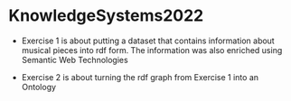 # KnowledgeSystems2022

* Exercise 1 is about putting a dataset that contains information about musical pieces into rdf form. The information was also enriched using Semantic Web Technologies

* Exercise 2 is about turning the rdf graph from Exercise 1 into an Ontology
